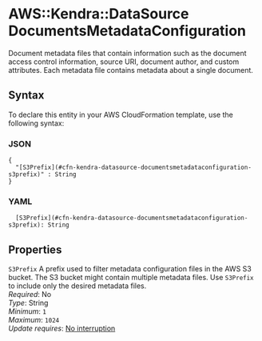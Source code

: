 # AWS::Kendra::DataSource DocumentsMetadataConfiguration<a name="aws-properties-kendra-datasource-documentsmetadataconfiguration"></a>

Document metadata files that contain information such as the document access control information, source URI, document author, and custom attributes\. Each metadata file contains metadata about a single document\.

## Syntax<a name="aws-properties-kendra-datasource-documentsmetadataconfiguration-syntax"></a>

To declare this entity in your AWS CloudFormation template, use the following syntax:

### JSON<a name="aws-properties-kendra-datasource-documentsmetadataconfiguration-syntax.json"></a>

```
{
  "[S3Prefix](#cfn-kendra-datasource-documentsmetadataconfiguration-s3prefix)" : String
}
```

### YAML<a name="aws-properties-kendra-datasource-documentsmetadataconfiguration-syntax.yaml"></a>

```
  [S3Prefix](#cfn-kendra-datasource-documentsmetadataconfiguration-s3prefix): String
```

## Properties<a name="aws-properties-kendra-datasource-documentsmetadataconfiguration-properties"></a>

`S3Prefix` <a name="cfn-kendra-datasource-documentsmetadataconfiguration-s3prefix"></a>
A prefix used to filter metadata configuration files in the AWS S3 bucket\. The S3 bucket might contain multiple metadata files\. Use `S3Prefix` to include only the desired metadata files\.  
_Required_: No  
_Type_: String  
_Minimum_: `1`  
_Maximum_: `1024`  
_Update requires_: [No interruption](https://docs.aws.amazon.com/AWSCloudFormation/latest/UserGuide/using-cfn-updating-stacks-update-behaviors.html#update-no-interrupt)
